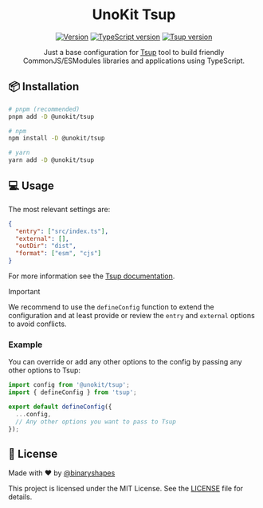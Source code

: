<h1 align="center">UnoKit Tsup</h1>

<div align="center">
  <a href="https://github.com/binaryshapes/unokit"><img src="https://shields.io/badge/version-1.0.0-brightgreen.svg" alt="Version" /></a>
  <a href="https://www.typescriptlang.org/"><img src="https://img.shields.io/badge/TypeScript-^5.8.2-blue.svg" alt="TypeScript version" /></a>
  <a href="https://github.com/egoist/tsup"><img src="https://img.shields.io/badge/Tsup-^8.4.0-yellow.svg" alt="Tsup version" /></a>
</div>

<p align="center">
Just a base configuration for <a href="https://github.com/egoist/tsup">Tsup</a> tool to build friendly CommonJS/ESModules libraries and applications using TypeScript.
</p>

## 📦 Installation

```bash
# pnpm (recommended)
pnpm add -D @unokit/tsup

# npm
npm install -D @unokit/tsup

# yarn
yarn add -D @unokit/tsup
```

## 💻 Usage

The most relevant settings are:

```json
{
  "entry": ["src/index.ts"],
  "external": [],
  "outDir": "dist",
  "format": ["esm", "cjs"]
}
```

For more information see the [Tsup documentation](https://github.com/egoist/tsup).

> [!IMPORTANT]
> We recommend to use the `defineConfig` function to extend the configuration and at least provide
> or review the `entry` and `external` options to avoid conflicts.

### Example

You can override or add any other options to the config by passing any other options to Tsup:

```ts
import config from '@unokit/tsup';
import { defineConfig } from 'tsup';

export default defineConfig({
  ...config,
  // Any other options you want to pass to Tsup
});
```

## 📄 License

Made with ❤️ by [@binaryshapes](https://github.com/binaryshapes)

This project is licensed under the MIT License. See the [LICENSE](LICENSE) file for details.
